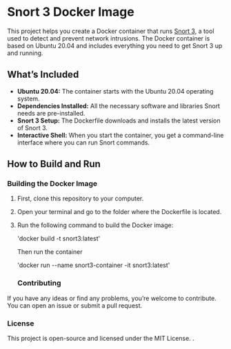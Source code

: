 # Snort 3 Docker Image

This project helps you create a Docker container that runs [Snort 3](https://snort.org/), a tool used to detect and prevent network intrusions. The Docker container is based on Ubuntu 20.04 and includes everything you need to get Snort 3 up and running.

## What’s Included

- **Ubuntu 20.04:** The container starts with the Ubuntu 20.04 operating system.
- **Dependencies Installed:** All the necessary software and libraries Snort needs are pre-installed.
- **Snort 3 Setup:** The Dockerfile downloads and installs the latest version of Snort 3.
- **Interactive Shell:** When you start the container, you get a command-line interface where you can run Snort commands.

## How to Build and Run

### Building the Docker Image

1. First, clone this repository to your computer.
2. Open your terminal and go to the folder where the Dockerfile is located.
3. Run the following command to build the Docker image:


   'docker build -t snort3:latest'

   Then run the container


   'docker run --name snort3-container -it snort3:latest'

   ### Contributing

If you have any ideas or find any problems, you’re welcome to contribute. You can open an issue or submit a pull request.
### License

This project is open-source and licensed under the MIT License.
 .
